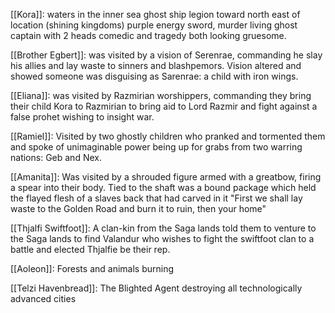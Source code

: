 [[Kora]]: waters in the inner sea ghost ship legion toward north east of location (shining kingdoms) purple energy sword, murder living
ghost captain with 2 heads comedic and tragedy both looking gruesome.

[[Brother  Egbert]]: was visited by a vision of Serenrae, commanding he slay his allies and lay waste to sinners and blashpemors. Vision altered and showed someone was disguising as Sarenrae: a child with iron wings.

[[Eliana]]: was visited by Razmirian worshippers, commanding they bring their child Kora to Razmirian to bring aid to Lord Razmir and fight against a false prohet wishing to insight war.

[[Ramiel]]: Visited by two ghostly children who pranked and tormented them and spoke of unimaginable power being up for grabs from two warring nations: Geb and Nex.

[[Amanita]]: Was visited by a shrouded figure armed with a greatbow, firing a spear into their body. Tied to the shaft was a bound package which held the flayed flesh of a slaves back that had carved in it "First we shall lay waste to the Golden Road and burn it to ruin, then your home"

[[Thjalfi Swiftfoot]]: A clan-kin from the Saga lands told them to venture to the Saga lands to find Valandur who wishes to fight the swiftfoot clan to a battle and elected Thjalfie be their rep.

[[Aoleon]]: Forests and animals burning

[[Telzi Havenbread]]: The Blighted Agent destroying all technologically advanced cities